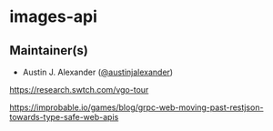 # images-api

## Maintainer(s)
- Austin J. Alexander ([@austinjalexander](https://github.com/austinjalexander))

https://research.swtch.com/vgo-tour

https://improbable.io/games/blog/grpc-web-moving-past-restjson-towards-type-safe-web-apis
